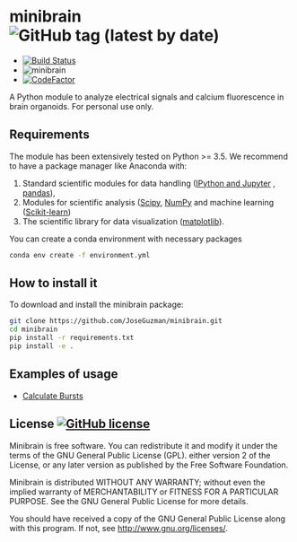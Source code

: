 

# minibrain ![GitHub tag (latest by date)](https://img.shields.io/github/v/tag/JoseGuzman/minibrain)  
* [![Build Status](https://travis-ci.com/JoseGuzman/minibrain.svg?branch=master)](https://travis-ci.com/JoseGuzman/minibrain)
* ![minibrain](https://github.com/JoseGuzman/minibrain/workflows/minibrain_unittest/badge.svg)
* [![CodeFactor](https://www.codefactor.io/repository/github/joseguzman/minibrain/badge)](https://www.codefactor.io/repository/github/joseguzman/minibrain)

A Python module to analyze electrical signals and calcium fluorescence in brain organoids. For personal use only.



## Requirements

The module has been extensively tested on Python >= 3.5. We recommend to have a package manager like Anaconda with:
1. Standard scientific modules for data handling ([IPython and Jupyter](https://ipython.org/) , [pandas](https://pandas.pydata.org/)), 
2. Modules for scientific analysis ([Scipy](https://scipy.org/), [NumPy](https://numpy.org/) and machine learning ([Scikit-learn](https://scikit-learn.org/)) 
3. The scientific library for data visualization ([matplotlib](https://matplotlib.org/)). 

You can create a conda environment with necessary packages

```bash
conda env create -f environment.yml
```

## How to install it

To download and install the minibrain package:

```bash
git clone https://github.com/JoseGuzman/minibrain.git
cd minibrain
pip install -r requirements.txt
pip install -e .
```

## Examples of usage

* [Calculate Bursts](https://github.com/JoseGuzman/minibrain/wiki/Calculate-Burst)

## License [![GitHub license](https://img.shields.io/github/license/JoseGuzman/minibrain)](https://github.com/JoseGuzman/minibrain/blob/master/LICENSE)

Minibrain is free software. You can redistribute it and modify it under the terms of the GNU General Public License (GPL).   either version 2 of the License, or any later version as published by the Free Software Foundation.

Minibrain is distributed WITHOUT ANY WARRANTY; without even the implied warranty of MERCHANTABILITY or FITNESS FOR A PARTICULAR PURPOSE. See the GNU General Public License for more details.

You should have received a copy of the GNU General Public License along with this program. If not, see http://www.gnu.org/licenses/.
